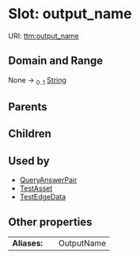 
# Slot: output_name




URI: [ttm:output_name](https://w3id.org/TranslatorSRI/TranslatorTestingModel/output_name)


## Domain and Range

None &#8594;  <sub>0..1</sub> [String](types/String.md)

## Parents


## Children


## Used by

 * [QueryAnswerPair](QueryAnswerPair.md)
 * [TestAsset](TestAsset.md)
 * [TestEdgeData](TestEdgeData.md)

## Other properties

|  |  |  |
| --- | --- | --- |
| **Aliases:** | | OutputName |

